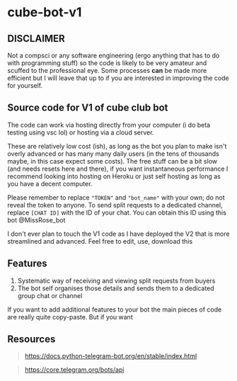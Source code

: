 # cube-bot-v1

## DISCLAIMER
Not a compsci or any software engineering (ergo anything that has to do with programming stuff) so the code is likely to be very amateur and scuffed to the professional eye. Some processes **can** be made more efficient but I will leave that up to if you are interested in improving the code for yourself.

## Source code for V1 of cube club bot
The code can work via hosting directly from your computer (i do beta testing using vsc lol) or hosting via a cloud server.

These are relatively low cost (ish), as long as the bot you plan to make isn't overly advanced or has many many daily users (in the tens of thousands maybe, in this case expect some costs). 
The free stuff can be a bit slow (and needs resets here and there), if you want instantaneous performance I recommend looking into hosting on Heroku or just self hosting as long as you have a decent computer.

Please remember to replace `"TOKEN"` and `"bot_name"` with your own; do not reveal the token to anyone.
To send split requests to a dedicated channel, replace `[CHAT ID]` with the ID of your chat. You can obtain this ID using this bot @MissRose_bot

I don't ever plan to touch the V1 code as I have deployed the V2 that is more streamlined and advanced. Feel free to edit, use, download this 

## Features
1. Systematic way of receiving and viewing split requests from buyers
2. The bot self organises those details and sends them to a dedicated group chat or channel

If you want to add additional features to your bot the main pieces of code are really quite copy-paste. But if you want 

## Resources

> https://docs.python-telegram-bot.org/en/stable/index.html 

> https://core.telegram.org/bots/api
